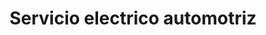 ---
title: "Servicio electrico automotriz"
url: /san-andres-cholula/servicio-electrico-automotriz/
shop: Autowerkstatt
---